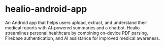 # healio-android-app
An Android app that helps users upload, extract, and understand their medical reports with AI-powered summaries and a chatbot. Healio streamlines personal healthcare by combining on-device PDF parsing, Firebase authentication, and AI assistance for improved medical awareness.

